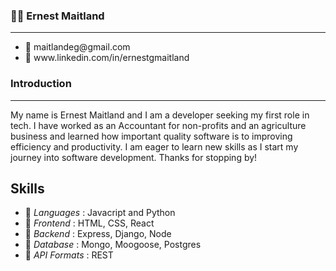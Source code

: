 ### 👨🏾 Ernest Maitland
<hr />
<ul>
 <li> 📧 maitlandeg@gmail.com </li>
 <li>💼 www.linkedin.com/in/ernestgmaitland </li>
</ul>



### Introduction
<hr />
My name is Ernest Maitland and I am a developer seeking my first role in tech. I have worked as an Accountant for non-profits and an agriculture business and learned how important quality software is to improving efficiency and productivity. I am eager to learn new skills as I start my journey into software development. Thanks for stopping by!

## Skills
<ul>
  <li>🔺 <em>Languages</em> : Javacript and Python </li>
  <li>🔺 <em>Frontend</em> : HTML, CSS, React </li>
  <li>🔺 <em>Backend</em> : Express, Django, Node </li> 
  <li>🔺 <em>Database</em> : Mongo, Moogoose, Postgres </li>
  <li>🔺 <em>API Formats</em> : REST </li>
</ul>

<!--
**loex345/loex345** is a ✨ _special_ ✨ repository because its `README.md` (this file) appears on your GitHub profile.

Here are some ideas to get you started:

- 🔭 I’m currently working on ...
- 🌱 I’m currently learning ...
- 👯 I’m looking to collaborate on ...
- 🤔 I’m looking for help with ...
- 💬 Ask me about ...
- 📫 How to reach me: ...
- 😄 Pronouns: ...
- ⚡ Fun fact: ...
-->
